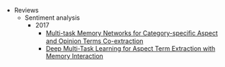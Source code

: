 - Reviews
  - Sentiment analysis
    - 2017
      - [Multi-task Memory Networks for Category-speciﬁc Aspect and Opinion Terms Co-extraction](./reviews/Multi-task-Memory-Networks-for-Category-speciﬁc-Aspect-and-Opinion-Terms-Co-extraction.md)
      - [Deep Multi-Task Learning for Aspect Term Extraction with Memory Interaction](./reviews/Deep-Multi-Task-Learning-for-Aspect-Term-Extraction-with-Memory-Interaction.md)